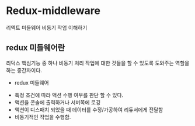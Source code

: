 # Redux-middleware

리엑트 미들웨어 비동기 작업 이해하기

## redux 미들웨어란

리덕스 핵심기능 중 하나
비동기 처리 작업에 대한 것들을 할 수 있도록 도와주는 역할을 하는 중간자이다.

- redux 미들웨어

* 특정 조건에 따라 액션 수행 여부를 판단 할 수 있다.
* 액션을 콘솔에 출력하거나 서버쪽에 로깅
* 액션이 디스패치 되었을 때 데이터를 수정/가공하여 리듀서에게 전달함
* 비동기적인 작업을 수행함.
